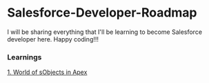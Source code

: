 # Salesforce-Developer-Roadmap

I will be sharing everything that I'll be learning to become Salesforce developer here. Happy coding!!!

### Learnings
[1. World of sObjects in Apex](World%20of%20%20sObjects%20in%20Apex.md)
